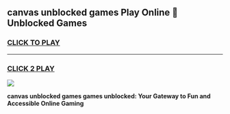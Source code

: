 
## canvas unblocked games Play Online 👋 Unblocked Games
<h3>
<a href="https://premium.freeplayer.one?title=canvas_unblocked_games&ref=19F">CLICK TO PLAY</a></h3>
<hr>

<h3>
<a href="https://premium.freeplayer.one?title=canvas_unblocked_games&ref=19F">CLICK 2 PLAY</a>
  
</h3>

<a href="https://premium.freeplayer.one?title=canvas_unblocked_games&ref=19F"><img src="https://clearcache.store/games.png"></a>


**canvas unblocked games games unblocked: Your Gateway to Fun and Accessible Online Gaming**

